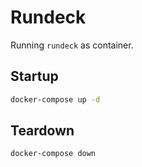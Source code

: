 # Rundeck

Running `rundeck` as container.

## Startup

```sh
docker-compose up -d
```

## Teardown

```sh
docker-compose down
```
